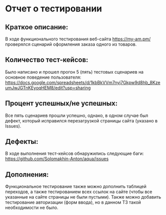 # Отчет о тестировании

## Краткое описание:

В ходе функционального тестирования веб-сайта https://my-am.pm/ проверялся сценарий оформления заказа одного из товаров.

## Количество тест-кейсов:

Было написано и прошел прогон 5 (пять) тестовых сценариев на основное поведение пользователя: https://docs.google.com/spreadsheets/d/1kbBkVVm7nyj7Gkpw9d8hb_8KzeumJwJGTnKEyoqHEM8/edit?usp=sharing

## Процент успешных/не успешных:

Все пять сценариев прошли успешно, однако, в одном случае был дефект, который исправился перезагрузкой страницы сайта (указано в Issues).

## Дефекты:

В ходе выполнения тест-кейсов обнаружились следующие баги: https://github.com/Solomakhin-Anton/aqua/issues

## Дополнения:

Функциональное тестирование также можно дополнить таблицей переходов, а также тестированием всех ссылок на сайте (чтобы все указанные на сайте страницы не были пустыми).
Также можно добавить тестирование авторизации (форм ввода), но в данном ТЗ такой необходимости не было.
